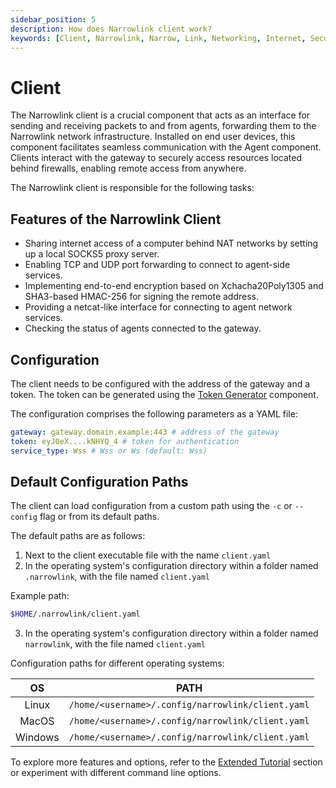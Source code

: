```yaml
---
sidebar_position: 5
description: How does Narrowlink client work?
keywords: [Client, Narrowlink, Narrow, Link, Networking, Internet, Security, Privacy, Open Source, Self-hosted, Tutorial, How-to, Guide, Nat, Firewall, Proxy, Reverse Proxy, Tunnel]
---
```


# Client

The Narrowlink client is a crucial component that acts as an interface for sending and receiving packets to and from agents, forwarding them to the Narrowlink network infrastructure. Installed on end user devices, this component facilitates seamless communication with the Agent component. Clients interact with the gateway to securely access resources located behind firewalls, enabling remote access from anywhere.

The Narrowlink client is responsible for the following tasks:

## Features of the Narrowlink Client

- Sharing internet access of a computer behind NAT networks by setting up a local SOCKS5 proxy server.
- Enabling TCP and UDP port forwarding to connect to agent-side services.
- Implementing end-to-end encryption based on Xchacha20Poly1305 and SHA3-based HMAC-256 for signing the remote address.
- Providing a netcat-like interface for connecting to agent network services.
- Checking the status of agents connected to the gateway.

## Configuration

The client needs to be configured with the address of the gateway and a token. The token can be generated using the [Token Generator](/docs/token-generator) component.

The configuration comprises the following parameters as a YAML file:


```yaml
gateway: gateway.domain.example:443 # address of the gateway
token: eyJ0eX....kNHYQ_4 # token for authentication
service_type: Wss # Wss or Ws (default: Wss)
```
## Default Configuration Paths

The client can load configuration from a custom path using the `-c` or `--config` flag or from its default paths.

The default paths are as follows:

1. Next to the client executable file with the name `client.yaml`
2. In the operating system's configuration directory within a folder named `.narrowlink`, with the file named `client.yaml`

Example path:
```bash
$HOME/.narrowlink/client.yaml
```
3. In the operating system's configuration directory within a folder named `narrowlink`, with the file named `client.yaml`

Configuration paths for different operating systems:

| OS | PATH |
|:-:|:-:|
| Linux | `/home/<username>/.config/narrowlink/client.yaml` |
| MacOS | `/home/<username>/.config/narrowlink/client.yaml` |
| Windows | `/home/<username>/.config/narrowlink/client.yaml` |


To explore more features and options, refer to the [Extended Tutorial](/docs/category/extended-tutorial) section or experiment with different command line options.


